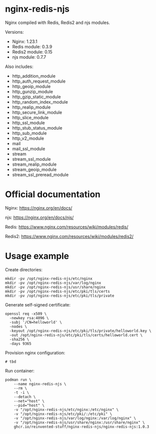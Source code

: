 # nginx-redis-njs

Nginx compiled with Redis, Redis2 and njs modules.

Versions:
* Nginx: 1.23.1
* Redis module: 0.3.9
* Redis2 module: 0.15
* njs module: 0.7.7


Also includes:
* http_addition_module
* http_auth_request_module
* http_geoip_module
* http_gunzip_module
* http_gzip_static_module
* http_random_index_module
* http_realip_module
* http_secure_link_module
* http_slice_module
* http_ssl_module
* http_stub_status_module
* http_sub_module
* http_v2_module
* mail
* mail_ssl_module
* stream
* stream_ssl_module
* stream_realip_module
* stream_geoip_module
* stream_ssl_preread_module

# Official documentation

Nginx: https://nginx.org/en/docs/

njs: https://nginx.org/en/docs/njs/

Redis: https://www.nginx.com/resources/wiki/modules/redis/

Redis2: https://www.nginx.com/resources/wiki/modules/redis2/

# Usage example

Create directories:
```
mkdir -pv /opt/nginx-redis-njs/etc/nginx
mkdir -pv /opt/nginx-redis-njs/var/log/nginx
mkdir -pv /opt/nginx-redis-njs/usr/share/nginx
mkdir -pv /opt/nginx-redis-njs/etc/pki/tls/certs
mkdir -pv /opt/nginx-redis-njs/etc/pki/tls/private
```

Generate self-signed certificate:
```
openssl req -x509 \
  -newkey rsa:4096 \
  -subj '/CN=helloworld' \
  -nodes \
  -keyout /opt/nginx-redis-njs/etc/pki/tls/private/helloworld.key \
  -out /opt/nginx-redis-njs/etc/pki/tls/certs/helloworld.cert \
  -sha256 \
  -days 9365
```

Provision nginx configuration:
```
# tbd
```

Run container:
```
podman run \
    --name nginx-redis-njs \
    --rm \
    -t -i \
    --detach \
    --net="host" \
    --pid="host" \
    -v "/opt/nginx-redis-njs/etc/nginx:/etc/nginx" \
    -v "/opt/nginx-redis-njs/etc/pki/:/etc/pki" \
    -v "/opt/nginx-redis-njs/var/log/nginx:/var/log/nginx" \
    -v "/opt/nginx-redis-njs/usr/share/nginx:/usr/share/nginx" \
    ghcr.io/reinvented-stuff/nginx-redis-njs/nginx-redis-njs:1.0.3
```
